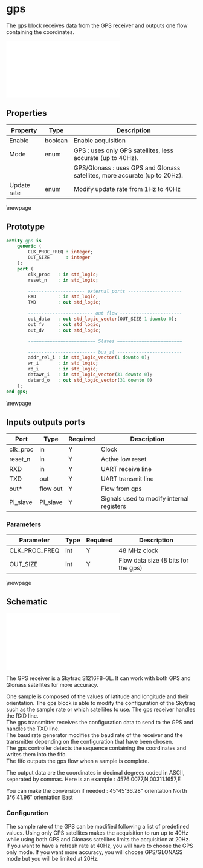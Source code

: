 # gps

The gps block receives data from the GPS receiver and outputs one flow containing the coordinates. 


![MPU](schema_gps.pdf)

## Properties

Property | Type  | Description
-----|-------|------------
Enable | boolean | Enable acquisition
Mode | enum | GPS : uses only GPS satellites, less accurate (up to 40Hz).
|    |      | GPS/Glonass : uses GPS and Glonass satellites, more accurate (up to 20Hz).
Update rate | enum | Modify update rate from 1Hz to 40Hz

\newpage

## Prototype

```vhdl
entity gps is
	generic (
		CLK_PROC_FREQ : integer;
		OUT_SIZE      : integer
	);
	port (
		clk_proc   : in std_logic;
		reset_n    : in std_logic;

		--------------------- external ports --------------------
		RXD        : in std_logic;
		TXD        : out std_logic;

		------------------------ out flow -----------------------
		out_data   : out std_logic_vector(OUT_SIZE-1 downto 0);
		out_fv     : out std_logic;
		out_dv     : out std_logic;

		--======================= Slaves ========================

		------------------------- bus_sl ------------------------
		addr_rel_i : in std_logic_vector(1 downto 0);
		wr_i       : in std_logic;
		rd_i       : in std_logic;
		datawr_i   : in std_logic_vector(31 downto 0);
		datard_o   : out std_logic_vector(31 downto 0)
	);
end gps;
```
\newpage

## Inputs outputs ports

Port | Type | Required | Description
-----|------|----------|------------
clk_proc | in | Y | Clock
reset_n | in | Y | Active low reset
RXD | in | Y | UART receive line
TXD | out | Y | UART transmit line
out* | flow out | Y | Flow from gps
PI_slave | PI_slave | Y | Signals used to modify internal registers

### Parameters

Parameter | Type | Required | Description
-----|------|----------|------------
CLK_PROC_FREQ | int | Y | 48 MHz clock
OUT_SIZE | int | Y | Flow data size (8 bits for the gps)

\newpage

## Schematic
![Schematic](gps_schema_global.pdf)

The GPS receiver is a Skytraq S1216F8-GL. It can work with both GPS and Glonass satellites for more accuracy.   

One sample is composed of the values of latitude and longitude and their orientation. The gps block is able to modify the configuration of the Skytraq such as the sample rate or which satellites to use.
The gps receiver handles the RXD line.  
The gps transmitter receives the configuration data to send to the GPS and handles the TXD line.  
The baud rate generator modifies the baud rate of the receiver and the transmitter depending on the configuration that have been chosen.  
The gps controller detects the sequence containing the coordinates and writes them into the fifo.  
The fifo outputs the gps flow when a sample is complete.  

The output data are the coordinates in decimal degrees coded in ASCII, separated by commas. Here is an example :
4576.0077,N,00311.1657,E

You can make the conversion if needed :
45°45'36.28" orientation North
3°6'41.96" orientation East


### Configuration

The sample rate of the GPS can be modified following a list of predefined values. Using only GPS satellites makes the acquisition to run up to 40Hz while using both GPS and Glonass satellites limits the acquisition at 20Hz.  
If you want to have a refresh rate at 40Hz, you will have to choose the GPS only mode. If you want more accuracy, you will choose GPS/GLONASS mode but you will be limited at 20Hz.

